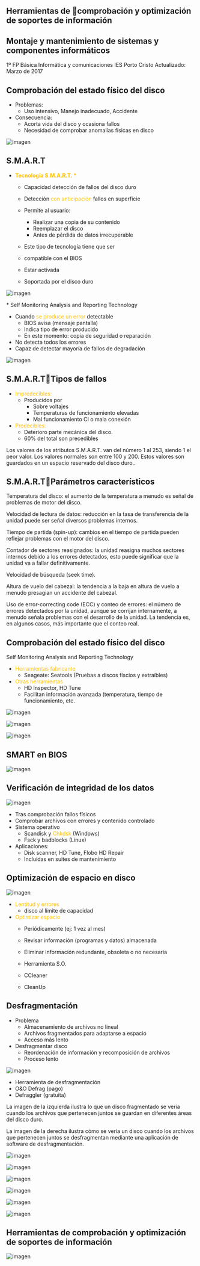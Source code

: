 ## Herramientas de comprobación y optimización de soportes de información

## Montaje y mantenimiento de sistemas y componentes informáticos
1º FP Básica Informática y comunicaciones
IES Porto Cristo
Actualizado: Marzo de 2017

## Comprobación del estado físico del disco

* Problemas:
  * Uso intensivo, Manejo inadecuado, Accidente
* Consecuencia:
  * Acorta vida del disco y ocasiona fallos
  * Necesidad de comprobar anomalías físicas en disco

![imagen](img/5_Herramientas_de_comprobaci%C3%B3n_y_optimizaci%C3%B3n_de_soportes_de_info0.jpg)

## S.M.A.R.T

* <span style="color:#FFC000"> __Tecnología S\.M\.A\.R\.T\. \*__ </span>
  * Capacidad detección de fallos del disco duro
  * Detección  <span style="color:#FFC000">con anticipación </span> fallos en superficie
  * Permite al usuario:
    * Realizar una copia de su contenido
    * Reemplazar el disco
    * Antes de pérdida de datos irrecuperable

  * Este tipo de tecnología tiene que ser
  * compatible con el BIOS
  * Estar activada
  * Soportada por el disco duro

![imagen](img/5_Herramientas_de_comprobaci%C3%B3n_y_optimizaci%C3%B3n_de_soportes_de_info1.jpg)

\* Self Monitoring Analysis and Reporting Technology

* Cuando  <span style="color:#FFC000">se produce un error </span> detectable
  * BIOS avisa \(mensaje pantalla\)
  * Indica tipo de error producido
  * En este momento: copia de seguridad o reparación
* No detecta todos los errores
* Capaz de detectar mayoría de fallos de degradación

![imagen](img/5_Herramientas_de_comprobaci%C3%B3n_y_optimizaci%C3%B3n_de_soportes_de_info2.jpg)

## S.M.A.R.TTipos de fallos

* <span style="color:#FFC000">Impredecibles: </span>
  * Producidos por
    * Sobre voltajes
    * Temperaturas de funcionamiento elevadas
    * Mal funcionamiento CI o mala conexión
* <span style="color:#FFC000">Predecibles: </span>
  * Deterioro parte mecánica del disco\.
  * 60% del total son precedibles

Los valores de los atributos S\.M\.A\.R\.T\. van del número 1 al 253, siendo 1 el peor valor\. Los valores normales son entre 100 y 200\. Estos valores son guardados en un espacio reservado del disco duro\.\.

## S.M.A.R.TParámetros característicos

Temperatura del disco: el aumento de la temperatura a menudo es señal de problemas de motor del disco\.

Velocidad de lectura de datos: reducción en la tasa de transferencia de la unidad puede ser señal diversos problemas internos\.

Tiempo de partida \(spin\-up\): cambios en el tiempo de partida pueden reflejar problemas con el motor del disco\.

Contador de sectores reasignados: la unidad reasigna muchos sectores internos debido a los errores detectados, esto puede significar que la unidad va a fallar definitivamente\.

Velocidad de búsqueda \(seek time\)\.

Altura de vuelo del cabezal: la tendencia a la baja en altura de vuelo a menudo presagian un accidente del cabezal\.

Uso de error\-correcting code \(ECC\) y conteo de errores: el número de errores detectados por la unidad, aunque se corrijan internamente, a menudo señala problemas con el desarrollo de la unidad\. La tendencia es, en algunos casos, más importante que el conteo real\.

## Comprobación del estado físico del disco

Self Monitoring Analysis and Reporting Technology

* <span style="color:#FFC000">Herramientas fabricante</span>
  * Seageate: Seatools \(Pruebas a discos físcios y extraíbles\)
* <span style="color:#FFC000">Otras herramientas</span>
  * HD Inspector, HD Tune
  * Facilitan información avanzada \(temperatura, tiempo de funcionamiento, etc\.

![imagen](img/5_Herramientas_de_comprobaci%C3%B3n_y_optimizaci%C3%B3n_de_soportes_de_info3.jpg)

![imagen](img/5_Herramientas_de_comprobaci%C3%B3n_y_optimizaci%C3%B3n_de_soportes_de_info4.png)

![imagen](img/5_Herramientas_de_comprobaci%C3%B3n_y_optimizaci%C3%B3n_de_soportes_de_info5.png)

## SMART en BIOS

![imagen](img/5_Herramientas_de_comprobaci%C3%B3n_y_optimizaci%C3%B3n_de_soportes_de_info6.jpg)

## Verificación de integridad de los datos

![imagen](img/5_Herramientas_de_comprobaci%C3%B3n_y_optimizaci%C3%B3n_de_soportes_de_info7.png)

* Tras comprobación fallos físicos
* Comprobar archivos con errores y contenido controlado
* Sistema operativo
  * Scandisk y  <span style="color:#FFC000">Chkdsk</span>  \(Windows\)
  * Fsck y badblocks \(Linux\)
* Aplicaciones:
  * Disk scanner, HD Tune, Flobo HD Repair
  * Incluídas en suites de mantenimiento

## Optimización de espacio en disco

![imagen](img/5_Herramientas_de_comprobaci%C3%B3n_y_optimizaci%C3%B3n_de_soportes_de_info8.jpg)

* <span style="color:#FFC000">Lentitud y errores</span>
  * disco al límite de capacidad
* <span style="color:#FFC000">Optimizar espacio</span>
  * Periódicamente \(ej: 1 vez al mes\)
  * Revisar información \(programas y datos\) almacenada
  * Eliminar información redundante, obsoleta o no necesaria

  * Herramienta S\.O\.
  * CCleaner
  * CleanUp

## Desfragmentación

* Problema
  * Almacenamiento de archivos no lineal
  * Archivos fragmentados para adaptarse a espacio
  * Acceso más lento
* Desfragmentar disco
  * Reordenación de información y recomposición de archivos
  * Proceso lento

![imagen](img/5_Herramientas_de_comprobaci%C3%B3n_y_optimizaci%C3%B3n_de_soportes_de_info9.jpg)

  * Herramienta de desfragmentación
  * O&O Defrag \(pago\)
  * Defraggler \(gratuita\)

La imagen de la izquierda ilustra lo que un disco fragmentado se vería cuando los archivos que pertenecen juntos se guardan en diferentes áreas del disco duro\.

La imagen de la derecha ilustra cómo se vería un disco cuando los archivos que pertenecen juntos se desfragmentan mediante una aplicación de software de desfragmentación\.

![imagen](img/5_Herramientas_de_comprobaci%C3%B3n_y_optimizaci%C3%B3n_de_soportes_de_info10.png)

![imagen](img/5_Herramientas_de_comprobaci%C3%B3n_y_optimizaci%C3%B3n_de_soportes_de_info11.png)

![imagen](img/5_Herramientas_de_comprobaci%C3%B3n_y_optimizaci%C3%B3n_de_soportes_de_info12.png)

![imagen](img/5_Herramientas_de_comprobaci%C3%B3n_y_optimizaci%C3%B3n_de_soportes_de_info13.png)

![imagen](img/5_Herramientas_de_comprobaci%C3%B3n_y_optimizaci%C3%B3n_de_soportes_de_info14.png)

![imagen](img/5_Herramientas_de_comprobaci%C3%B3n_y_optimizaci%C3%B3n_de_soportes_de_info15.png)

## Herramientas de comprobación y optimización de soportes de información

![imagen](img/5_Herramientas_de_comprobaci%C3%B3n_y_optimizaci%C3%B3n_de_soportes_de_info16.png)

